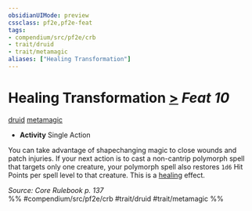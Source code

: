 ```yaml
---
obsidianUIMode: preview
cssclass: pf2e,pf2e-feat
tags:
- compendium/src/pf2e/crb
- trait/druid
- trait/metamagic
aliases: ["Healing Transformation"]
---
```

# Healing Transformation  [>](../../rules/core-rulebook/chapter-9-playing-the-game.md#Actions "Single Action") *Feat 10*  
[druid](../../rules/traits/druid.md)  [metamagic](../../rules/traits/metamagic.md)  

- **Activity** Single Action

You can take advantage of shapechanging magic to close wounds and patch injuries. If your next action is to cast a non-cantrip polymorph spell that targets only one creature, your polymorph spell also restores `1d6` Hit Points per spell level to that creature. This is a [healing](../../rules/traits/healing.md) effect.

*Source: Core Rulebook p. 137*  
%% #compendium/src/pf2e/crb #trait/druid #trait/metamagic %%